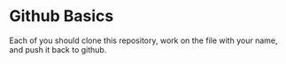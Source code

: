 # Github Basics

Each of you should clone this repository, work on the file with your name, and push it back to github.
